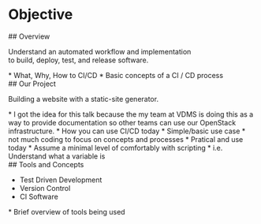 # Objective
<section>
## Overview

Understand an automated workflow and implementation<br>
to build, deploy, test, and release software.

<aside class="notes">
* What, Why, How to CI/CD
* Basic concepts of a CI / CD process
</aside>
</section>
<!-- -->

<section>
## Our Project

Building a website with a static-site generator.

<aside class="notes">
* I got the idea for this talk because the my team at VDMS is doing this as a way to provide documentation so other teams can use our OpenStack infrastructure.
* How you can use CI/CD today
* Simple/basic use case
  * not much coding to focus on concepts and processes
* Pratical and use today
* Assume a minimal level of comfortably with scripting
  * i.e. Understand what a variable is
</aside>
</section>
<!-- -->

<section>
## Tools and Concepts

* Test Driven Development
* Version Control
* CI Software

<aside class="notes">
* Brief overview of tools being used
</aside>
</section>
<!-- -->

